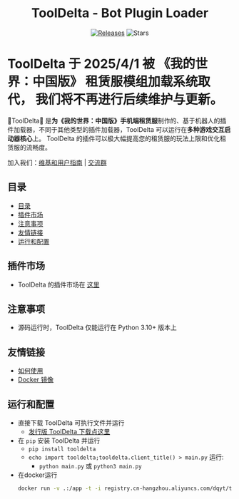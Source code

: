 <h1 align="center">ToolDelta - Bot Plugin Loader</h1>
<p align="center">
  <a href="https://github.com/ToolDelta/ToolDelta/releases"><img src="https://img.shields.io/github/v/release/ToolDelta/ToolDelta?display_name=tag&sort=semver" alt="Releases"></a>
  <img src="https://img.shields.io/github/stars/ToolDelta/ToolDelta.svg?style=falt" alt="Stars">
</p>

# ToolDelta 于 2025/4/1 被 《我的世界：中国版》 租赁服模组加载系统取代， 我们将不再进行后续维护与更新。

🍓ToolDelta🍓 是**为《我的世界：中国版》手机端租赁服**制作的、基于机器人的插件加载器，不同于其他类型的插件加载器，ToolDelta 可以运行在**多种游戏交互启动器核心**上。
ToolDelta 的插件可以极大幅提高您的租赁服的玩法上限和优化租赁服的流畅度。

加入我们：[维基和用户指南](https://wiki.tooldelta.top/) | [交流群](http://qm.qq.com/cgi-bin/qm/qr?_wv=1027&k=ywf-Y9Sb7G3McLAN7TveI-qh-g1FEtLB&authKey=C0ZLK09UWRzWv9dpReVnZljSnZ15crGpNpdT5O%2BX%2B%2BQvZ%2Bsm2BWfN8qqdJ5OMnTq&noverify=0&group_code=1030755163)

## 目录
- [目录](#目录)
- [插件市场](#插件市场)
- [注意事项](#注意事项)
- [友情链接](#友情链接)
- [运行和配置](#运行和配置)



## 插件市场
- ToolDelta 的插件市场在 [这里](https://github.com/ToolDelta-Basic/PluginMarket)



## 注意事项
- 源码运行时，ToolDelta 仅能运行在 Python 3.10+ 版本上


## 友情链接
- [如何使用](https://wiki.tooldelta.top)
- [Docker 镜像](https://hub.docker.com/r/wlingzhenyu/tooldelta)



## 运行和配置
 - 直接下载 ToolDelta 可执行文件并运行
    - <a href="https://github.com/ToolDelta/ToolDelta/releases">发行版 ToolDelta 下载点这里</a>
 - 在 `pip` 安装 ToolDelta 并运行
    - `pip install tooldelta`
    - `echo import tooldelta;tooldelta.client_title() > main.py`
    运行:
      - `python main.py` 或 `python3 main.py`
 - 在docker运行
    ```bash
    docker run -v .:/app -t -i registry.cn-hangzhou.aliyuncs.com/dqyt/tooldelta:latest
    ```
